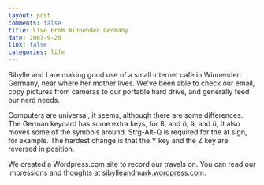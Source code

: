 ```yaml
--- 
layout: post
comments: false
title: Live From Winnenden Germany
date: 2007-9-20
link: false
categories: life
---
```

Sibylle and I are making good use of a small internet cafe in Winnenden Germany, near where her mother lives.  We've been able to check our email, copy pictures from cameras to our portable hard drive, and generally feed our nerd needs.

Computers are universal, it seems, although there are some differences.  The German keyoard has some extra keys, for ß, and ö, ä, and ü,  It also moves some of the symbols around.  Strg-Alt-Q is required for the at sign, for example.  The hardest change is that the Y key and the Z key are reversed in position.

We created a Wordpress.com site to record our travels on.  You can read our impressions and thoughts at <a href="http://sibylleandmark.wordpress.com" title="sibylleandmark.wordpress.com">sibylleandmark.wordpress.com</a>.
